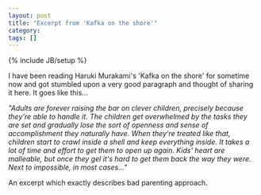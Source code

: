 ```yaml
---
layout: post
title: "Excerpt from 'Kafka on the shore'"
category: 
tags: []
---
```

{% include JB/setup %}

I have been reading Haruki Murakami's 'Kafka on the shore' for sometime now 
and got stumbled upon a very good paragraph and thought of sharing it here. It goes
like this...

*"Adults are forever raising the bar on clever children, precisely because they're
able to handle it. The children get overwhelmed by the tasks they are set and gradually
lose the sort of openness and sense of accomplishment they naturally have. When
they're treated like that, children start to crawl inside a shell and keep everything
inside. It takes a lot of time and effort to get them to open up again. Kids' heart
are malleable, but once they gel it's hard to get them back the way they were. Next
to impossible, in most cases..."*

An excerpt which exactly describes bad parenting approach.
